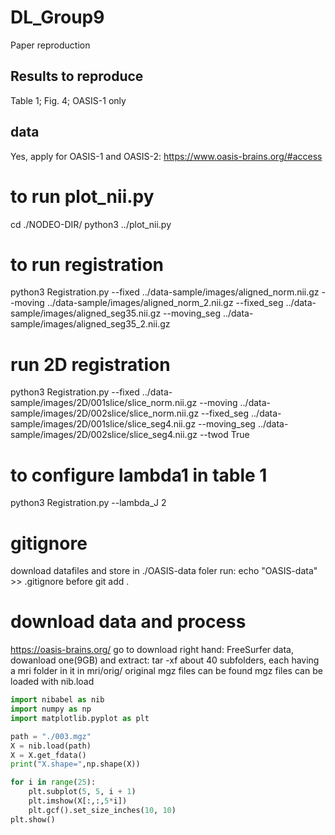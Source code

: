 # DL_Group9
Paper reproduction
## Results to reproduce
Table 1; Fig. 4; OASIS-1 only
## data
Yes, apply for OASIS-1 and OASIS-2: https://www.oasis-brains.org/#access


# to run plot_nii.py
cd ./NODEO-DIR/
python3 ../plot_nii.py
# to run registration
python3 Registration.py --fixed ../data-sample/images/aligned_norm.nii.gz  --moving ../data-sample/images/aligned_norm_2.nii.gz --fixed_seg ../data-sample/images/aligned_seg35.nii.gz --moving_seg ../data-sample/images/aligned_seg35_2.nii.gz 

# run 2D registration
python3 Registration.py --fixed ../data-sample/images/2D/001slice/slice_norm.nii.gz  --moving ../data-sample/images/2D/002slice/slice_norm.nii.gz --fixed_seg ../data-sample/images/2D/001slice/slice_seg4.nii.gz --moving_seg ../data-sample/images/2D/002slice/slice_seg4.nii.gz --twod True
# to configure lambda1 in table 1
python3 Registration.py --lambda_J 2

# gitignore
download datafiles and store in ./OASIS-data foler
run: echo "OASIS-data" >> .gitignore
before git add .

# download data and process
https://oasis-brains.org/
go to download
right hand: FreeSurfer data, dowanload one(9GB) and extract: tar -xf <filename>
about 40 subfolders, each having a mri folder in it
in mri/orig/ original mgz files can be found
mgz files can be loaded with nib.load
```python
import nibabel as nib
import numpy as np
import matplotlib.pyplot as plt

path = "./003.mgz"
X = nib.load(path)
X = X.get_fdata()
print("X.shape=",np.shape(X))

for i in range(25):
    plt.subplot(5, 5, i + 1)
    plt.imshow(X[:,:,5*i])
    plt.gcf().set_size_inches(10, 10)
plt.show()

```
